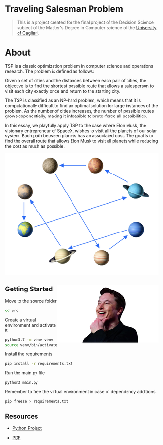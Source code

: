 # Traveling Salesman Problem

> This is a project created for the final project of the Decision Science subject of the Master's Degree in Computer science of the [University of Cagliari](https://www.unica.it/unica/en/homepage.page).

# About 
TSP is a classic optimization problem in computer science and operations research. The problem is defined as follows:

Given a set of cities and the distances between each pair of cities, the objective is to find the shortest possible route that allows a salesperson to visit each city exactly once and return to the starting city.

The TSP is classified as an NP-hard problem, which means that it is computationally difficult to find an optimal solution for large instances of the problem. As the number of cities increases, the number of possible routes grows exponentially, making it infeasible to brute-force all possibilities.

In this essay, we playfully apply TSP to the case where Elon Musk, the visionary entrepreneur of SpaceX, wishes to visit all the planets of our solar system. Each path between planets has an associated cost. The goal is to find the overall route that allows Elon Musk to visit all planets while reducing the cost as much as possible.

![Planets](./images/es_space_sol_connessa_without_back.png)


<div wigth="100%">
<img src="./images/elon-ruotato.png" alt="Elon Musk" width="333px" heigth="187px" align="right" title="Cloud title" >
<div>

## Getting Started

Move to the source folder
```bash
cd src
```

Create a virtual environment and activate it
```bash
python3.7 -m venv venv
source venv/bin/activate
```

Install the requirements
```bash
pip install -r requirements.txt
```

Run the main.py file
```bash
python3 main.py
```

Remember to free the virtual environment in case of dependency additions
```bash
pip freeze > requirements.txt
```

## Resources

- [Python Project](./Python)

- [PDF](./TSP_come_Guida_tra_i_Pianeti.pdf)
